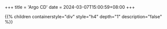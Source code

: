 +++
title = 'Argo CD'
date = 2024-03-07T15:00:59+08:00
+++

{{% children containerstyle="div" style="h4" depth="1" description="false" %}}